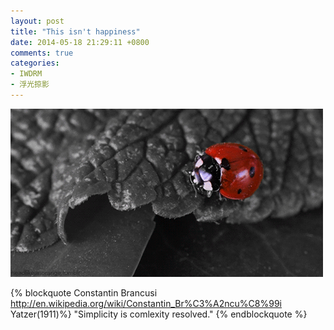 ```yaml
---
layout: post
title: "This isn't happiness"
date: 2014-05-18 21:29:11 +0800
comments: true
categories: 
- IWDRM
- 浮光掠影
---
```


![this isn't happiness](/downloads/images/iwdrm/false_start.gif "Don't touch me...")

{% blockquote Constantin Brancusi  http://en.wikipedia.org/wiki/Constantin_Br%C3%A2ncu%C8%99i Yatzer(1911)%}
"Simplicity is comlexity resolved."
{% endblockquote %}


